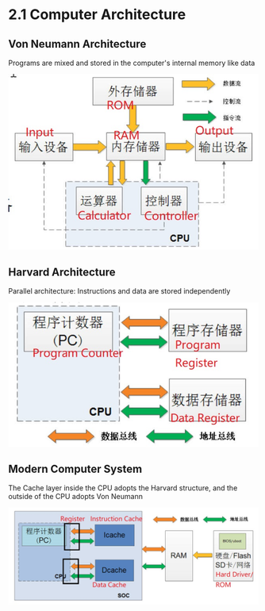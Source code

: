 # 2.1 Computer Architecture



## Von Neumann Architecture

Programs are mixed and stored in the computer's internal memory like data

![1](https://github.com/knightsummon/Computer-System-Architecture-and-ARM-Assembly-Language/blob/main/2.1%20Computer%20Architecture/2.1%20Computer%20Architecture.assets/1-1687556028650-2.jpg)



## Harvard Architecture

Parallel architecture: Instructions and data are stored independently

![2](https://github.com/knightsummon/Computer-System-Architecture-and-ARM-Assembly-Language/blob/main/2.1%20Computer%20Architecture/2.1%20Computer%20Architecture.assets/2.jpg)



## Modern Computer System

The Cache layer inside the CPU adopts the Harvard structure, and the outside of the CPU adopts Von Neumann

![3](https://github.com/knightsummon/Computer-System-Architecture-and-ARM-Assembly-Language/blob/main/2.1%20Computer%20Architecture/2.1%20Computer%20Architecture.assets/3.jpg)
